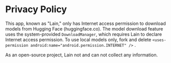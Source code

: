 # Privacy Policy

This app, known as "Lain," only has Internet access permission to download models from Hugging
Face (huggingface.co). The model download feature uses the system-provided `DownloadManager`, which
requires Lain to declare Internet access permission. To use local models only, fork and delete
`<uses-permission android:name="android.permission.INTERNET" />` .

As an open-source project, Lain not and can not collect any information.